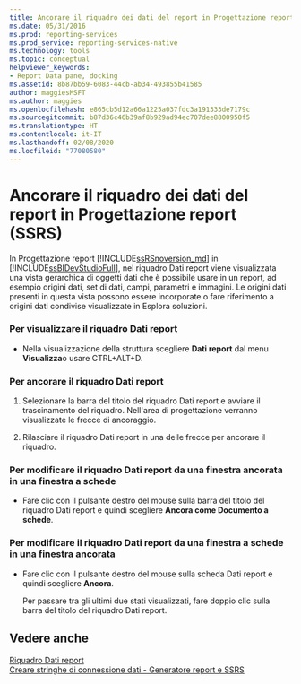 ```yaml
---
title: Ancorare il riquadro dei dati del report in Progettazione report | Microsoft Docs
ms.date: 05/31/2016
ms.prod: reporting-services
ms.prod_service: reporting-services-native
ms.technology: tools
ms.topic: conceptual
helpviewer_keywords:
- Report Data pane, docking
ms.assetid: 8b87bb59-6083-44cb-ab34-493855b41585
author: maggiesMSFT
ms.author: maggies
ms.openlocfilehash: e865cb5d12a66a1225a037fdc3a191333de7179c
ms.sourcegitcommit: b87d36c46b39af8b929ad94ec707dee8800950f5
ms.translationtype: HT
ms.contentlocale: it-IT
ms.lasthandoff: 02/08/2020
ms.locfileid: "77080580"
---
```

# <a name="dock-the-report-data-pane-in-report-designer-ssrs"></a>Ancorare il riquadro dei dati del report in Progettazione report (SSRS)
  In Progettazione report [!INCLUDE[ssRSnoversion_md](../../includes/ssrsnoversion-md.md)] in [!INCLUDE[ssBIDevStudioFull](../../includes/ssbidevstudiofull-md.md)], nel riquadro Dati report viene visualizzata una vista gerarchica di oggetti dati che è possibile usare in un report, ad esempio origini dati, set di dati, campi, parametri e immagini. Le origini dati presenti in questa vista possono essere incorporate o fare riferimento a origini dati condivise visualizzate in Esplora soluzioni.  
  
### <a name="to-display-the-report-data-pane"></a>Per visualizzare il riquadro Dati report  
  
-   Nella visualizzazione della struttura scegliere **Dati report** dal menu **Visualizza**o usare CTRL+ALT+D.
  
### <a name="to-dock-the-report-data-pane"></a>Per ancorare il riquadro Dati report  
  
1.  Selezionare la barra del titolo del riquadro Dati report e avviare il trascinamento del riquadro. Nell'area di progettazione verranno visualizzate le frecce di ancoraggio.  
  
2.  Rilasciare il riquadro Dati report in una delle frecce per ancorare il riquadro.  
  
### <a name="to-change-the-report-data-pane-from-a-docked-window-to-a-tabbed-window"></a>Per modificare il riquadro Dati report da una finestra ancorata in una finestra a schede  
  
-   Fare clic con il pulsante destro del mouse sulla barra del titolo del riquadro Dati report e quindi scegliere **Ancora come Documento a schede**.  
  
### <a name="to-change-the-report-data-pane-from-a-tabbed-window-to-a-docked-window"></a>Per modificare il riquadro Dati report da una finestra a schede in una finestra ancorata  
  
-   Fare clic con il pulsante destro del mouse sulla scheda Dati report e quindi scegliere **Ancora**.  
  
     Per passare tra gli ultimi due stati visualizzati, fare doppio clic sulla barra del titolo del riquadro Dati report.  
  
## <a name="see-also"></a>Vedere anche  
 [Riquadro Dati report](../../reporting-services/report-data/report-data-pane.md)   
 [Creare stringhe di connessione dati - Generatore report e SSRS](../../reporting-services/report-data/data-connections-data-sources-and-connection-strings-report-builder-and-ssrs.md)  
  
  
